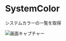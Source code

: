 # SystemColor
システムカラーの一覧を取得

![画面キャプチャー](https://github.com/kenjinote/SystemColor/wiki/preview.png "画面キャプチャー")
